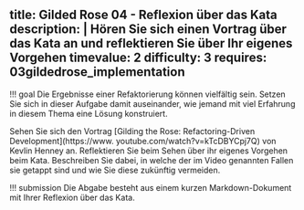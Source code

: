 title: Gilded Rose 04 - Reflexion über das Kata
description: |
  Hören Sie sich einen Vortrag über das Kata an und reflektieren Sie über Ihr eigenes Vorgehen
timevalue: 2
difficulty: 3
requires: 03gildedrose_implementation
---
!!! goal
    Die Ergebnisse einer Refaktorierung können vielfältig sein.
    Setzen Sie sich in dieser Aufgabe damit auseinander, wie jemand mit viel Erfahrung in diesem 
    Thema eine Lösung konstruiert. 


Sehen Sie sich den Vortrag [Gilding the Rose: Refactoring-Driven Development](https://www.
youtube.com/watch?v=kTcDBYCpj7Q) von Kevlin Henney an. 
Reflektieren Sie beim Sehen über ihr eigenes Vorgehen beim Kata.
Beschreiben Sie dabei, in welche der im Video genannten Fallen sie getappt sind und wie Sie 
diese zukünftig vermeiden.


!!! submission
    Die Abgabe besteht aus einem kurzen Markdown-Dokument mit Ihrer Reflexion über das Kata.